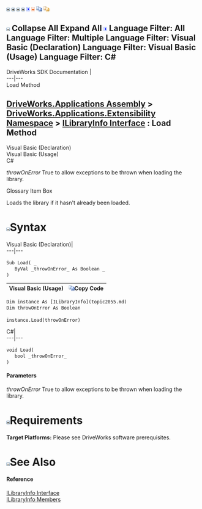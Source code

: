![](dotnetimages/collapse.gif) ![](dotnetimages/expand.gif) ![](dotnetimages/collapse.gif) ![](dotnetimages/expand.gif) ![](dotnetimages/drpdown.gif) ![](dotnetimages/drpdown_orange.gif) ![](dotnetimages/copycode.gif) ![](dotnetimages/copycodeHighlight.gif)

![](dotnetimages/collapse.gif) Collapse All Expand All ![](dotnetimages/drpdown.gif) Language Filter: All  Language Filter: Multiple  Language Filter: Visual Basic (Declaration) Language Filter: Visual Basic (Usage) Language Filter: C#  
---  
DriveWorks SDK Documentation  |   
---|---  
Load Method   
  
[DriveWorks.Applications Assembly](topic13.md) > [DriveWorks.Applications.Extensibility Namespace](topic1995.md) > [ILibraryInfo Interface](topic2055.md) : Load Method  
---  
  
Visual Basic (Declaration)    
Visual Basic (Usage)    
C# 

_throwOnError_
    True to allow exceptions to be thrown when loading the library.

Glossary Item Box

Loads the library if it hasn't already been loaded. 

# ![](dotnetimages/collapse.gif)Syntax

Visual Basic (Declaration)|   
---|---  
      
    
    Sub Load( _
       ByVal _throwOnError_ As Boolean _
    )   
  
Visual Basic (Usage)| ![](dotnetimages/copycode.gif)Copy Code  
---|---  
      
    
    Dim instance As [ILibraryInfo](topic2055.md)
    Dim throwOnError As Boolean
     
    instance.Load(throwOnError)  
  
C#|   
---|---  
      
    
    void Load( 
       bool _throwOnError_
    )  
  
#### Parameters

 _throwOnError_
    True to allow exceptions to be thrown when loading the library.

# ![](dotnetimages/collapse.gif)Requirements

**Target Platforms:** Please see DriveWorks software prerequisites.

# ![](dotnetimages/collapse.gif)See Also

#### Reference

[ILibraryInfo Interface](topic2055.md)   
[ILibraryInfo Members](topic2056.md)


